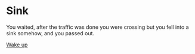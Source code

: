 # Sink
You waited, after the traffic was done you were crossing but you fell into a sink somehow, and you passed out.

[Wake up](morning.md)
